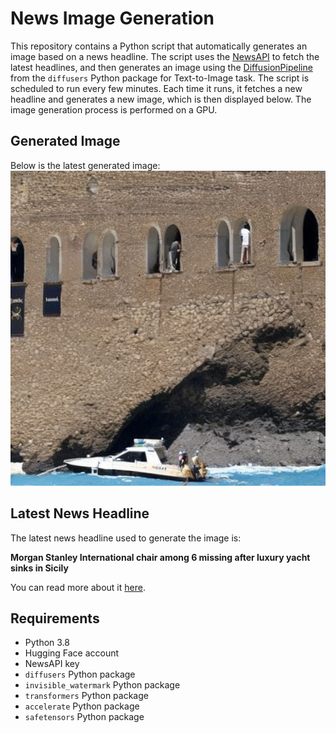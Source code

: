 # News Image Generation
This repository contains a Python script that automatically generates an image based on a news headline. The script uses the [NewsAPI](https://newsapi.org/) to fetch the latest headlines, and then generates an image using the [DiffusionPipeline](https://github.com/huggingface/diffusers) from the `diffusers` Python package for Text-to-Image task.
The script is scheduled to run every few minutes. Each time it runs, it fetches a new headline and generates a new image, which is then displayed below. The image generation process is performed on a GPU.

## Generated Image
Below is the latest generated image:
![Generated Image](image.png)

## Latest News Headline
The latest news headline used to generate the image is:

**Morgan Stanley International chair among 6 missing after luxury yacht sinks in Sicily**

You can read more about it [here](https://news.google.com/rss/articles/CBMiqAFBVV95cUxQbzRmdmxNSFZrRmZHOW5zbkZGS09vSzJPNUFPSnkzZTlYZ3k2ZnNWQ1dSdlI2U0VuZUkwZTQ2azBuUUVkbkJVZGxaX3NsalJ4M1BEc2hXMUdlblM1WnlOZEFWMUpia2lrclZFY3ZBQVM4SklZcjA1V3JlUkZUeklubnVWNUdJS2FkWDFGQnYzRWhDMWlvQlphZ1JSVVppeUZlU3RJZlNLbzfSAa4BQVVfeXFMT1RnX2l0RkJQYmtSQU0tNFl5a2hmdC1TMFRKRHJROWVHX0tnakZJcGprbWdFYXRkYmtVNXMwc0dlbDVHNWtxYm9jMFh1WmVmbGFvQmNwZTQ5a3pZU3dwME85NU5vSmNxWHRJV1lCcWRlalc1VHp0Qm9BOXNjdlJHQTc0Y1BENENkbVJXckxWSDZZdTFTb2cxVUNqZWJhMjRRWEdodTFzTkFYNUhrQVFB?oc=5).

## Requirements
- Python 3.8
- Hugging Face account
- NewsAPI key
- `diffusers` Python package
- `invisible_watermark` Python package
- `transformers` Python package
- `accelerate` Python package
- `safetensors` Python package
